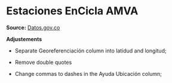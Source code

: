 
# Estaciones EnCicla AMVA

**Source:** [Datos.gov.co](https://www.datos.gov.co/d/hmuf-kqju)

**Adjustements**

* Separate Georeferenciación column into latidud and longitud;

* Remove double quotes

* Change commas to dashes in the Ayuda Ubicación column;
